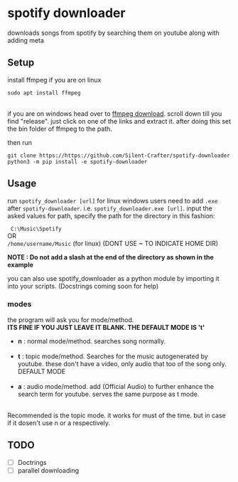 # spotify downloader
 downloads songs from spotify by searching them on youtube along with adding meta

## Setup

install ffmpeg
if you are on linux
```
sudo apt install ffmpeg
```
<br>
if you are on windows head over to <a href='https://www.gyan.dev/ffmpeg/builds/'>ffmpeg download</a>. scroll down till you find "release". just click on one of the links and extract it. after doing this set the bin folder of ffmpeg to the path.<br>

then run
```
git clone https://https://github.com/Silent-Crafter/spotify-downloader
python3 -m pip install -e spotify-downloader
```

## Usage
run `spotify_downloader [url]` for linux
windows users need to add `.exe` after `spotify-downloader`. i.e. `spotify_downloader.exe [url]`.
input the asked values
for path, specify the path for the directory in this fashion:

``` C:\Music\Spotify```
<br> OR
<br> ``` /home/username/Music ``` (for linux) (DONT USE ~ TO INDICATE HOME DIR)

**NOTE : Do not add a slash at the end of the directory as shown in the example**

you can also use spotify_downloader as a python module by importing it into your scripts. (Docstrings coming soon for help)

### modes
the program will ask you for mode/method.<br>
**ITS FINE IF YOU JUST LEAVE IT BLANK. THE DEFAULT MODE IS 't'** <br>

- __n__ : normal mode/method. searches song normally. <br><br>
- __t__ : topic mode/method. Searches for the music autogenerated by youtube. these don't have a video, only audio that too of the song only. DEFAULT MODE <br><br>
- __a__ : audio mode/method. add (Official Audio) to further enhance the search term for youtube. serves the same purpose as t mode. <br><br>

Recommended is the topic mode. it works for must of the time. but in case if it dosen't use n or a respectively.

## TODO

- [ ] Doctrings
- [ ] parallel downloading
